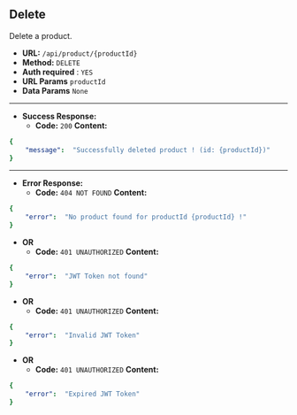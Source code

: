 ﻿**Delete**
----
  Delete a product.
* **URL:**  `/api/product/{productId}`
* **Method:** `DELETE`
* **Auth required** : `YES`
* **URL Params** `productId`
* **Data Params**  `None`
---
* **Success Response:**
  * **Code:** `200`
    **Content:**
```yaml
{
    "message":  "Successfully deleted product ! (id: {productId})"
}
```
---
* **Error Response:**
   * **Code:** `404 NOT FOUND`
    **Content:**
```yaml
{
    "error":  "No product found for productId {productId} !"
}
```
* **OR**
   * **Code:** `401 UNAUTHORIZED`
    **Content:**
```yaml
{
    "error":  "JWT Token not found"
}
```
* **OR**
  * **Code:** `401 UNAUTHORIZED`
    **Content:**
```yaml
{
    "error":  "Invalid JWT Token"
}
```
* **OR**
  * **Code:** `401 UNAUTHORIZED`
    **Content:**
```yaml
{
    "error":  "Expired JWT Token"
}
```
